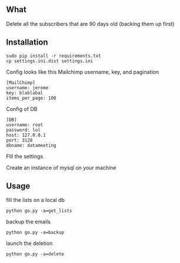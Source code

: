 ## What ##
Delete all the subscribers that are 90 days old (backing them up first)

## Installation ##

    sudo pip install -r requirements.txt
    cp settings.ini.dist settings.ini   
    
Config looks like this  Mailchimp username,  key, and pagination
    
    [MailChimp]
    username: jerome
    key: blablabal
    items_per_page: 100

Config of DB
        
    [DB]
    username: root
    password: lol
    host: 127.0.0.1
    port: 3128
    dbname: datameeting

    
FIll the settings 

Create an instance of mysql on your machine

## Usage ##
fill the lists on a local db

    python go.py -a=get_lists
backup the emails     

    python go.py -a=backup
launch the deletion    

    python go.py -a=delete
